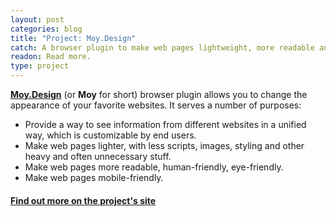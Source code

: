 ```yaml
---
layout: post
categories: blog
title: "Project: Moy.Design"
catch: A browser plugin to make web pages lightweight, more readable and more user-friendly.
readon: Read more.
type: project
---
```


**[Moy.Design](https://moy.design)** (or **Moy** for short) browser plugin allows you to change the appearance of your favorite websites. It serves a number of purposes:

* Provide a way to see information from different websites in a unified way, which is customizable by end users.
* Make web pages lighter, with less scripts, images, styling and other heavy and often unnecessary stuff.
* Make web pages more readable, human-friendly, eye-friendly.
* Make web pages mobile-friendly.

#### [Find out more on the project's site](https://moy.design)
